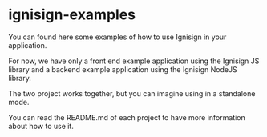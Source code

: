 # ignisign-examples

You can found here some examples of how to use Ignisign in your application.

For now, we have only a front end example application using the Ignisign JS library and a backend example application using the Ignisign NodeJS library.

The two project works together, but you can imagine using in a standalone mode.

You can read the README.md of each project to have more information about how to use it.

